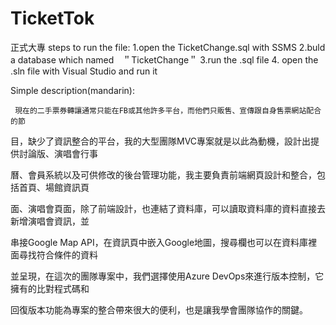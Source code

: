 # TicketTok
正式大專
steps to run the file:
    1.open the TicketChange.sql with SSMS
    2.buld a database which named　＂TicketChange＂
    3.run the .sql file
    4. open the .sln file with Visual Studio and run it

Simple description(mandarin):

     現在的二手票券轉讓通常只能在FB或其他許多平台，而他們只販售、宣傳跟自身售票網站配合的節

目，缺少了資訊整合的平台，我的大型團隊MVC專案就是以此為動機，設計出提供討論版、演唱會行事

曆、會員系統以及可供修改的後台管理功能，我主要負責前端網頁設計和整合，包括首頁、場館資訊頁

面、演唱會頁面，除了前端設計，也連結了資料庫，可以讀取資料庫的資料直接去新增演唱會資訊，並

串接Google Map API，在資訊頁中嵌入Google地圖，搜尋欄也可以在資料庫裡面尋找符合條件的資料

並呈現，在這次的團隊專案中，我們選擇使用Azure DevOps來進行版本控制，它擁有的比對程式碼和

回復版本功能為專案的整合帶來很大的便利，也是讓我學會團隊協作的關鍵。
